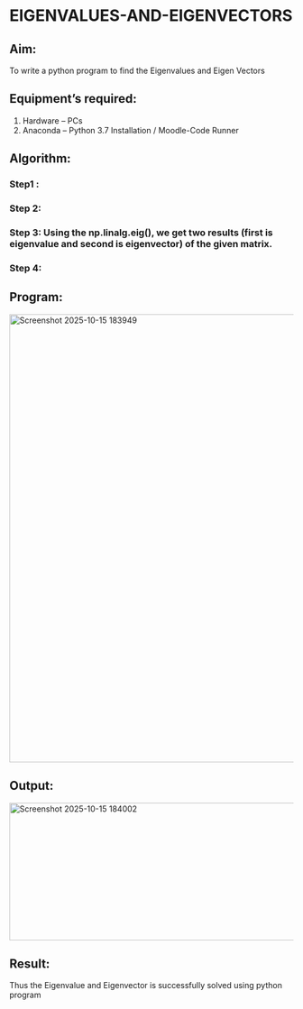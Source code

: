 # EIGENVALUES-AND-EIGENVECTORS
## Aim:
To write a python program to find the Eigenvalues and Eigen Vectors
## Equipment’s required:
1. 	Hardware – PCs
2. 	Anaconda – Python 3.7 Installation / Moodle-Code Runner
## Algorithm:
### Step1 : 
### Step 2: 
### Step 3: Using the np.linalg.eig(),  we get two results (first is eigenvalue and second is eigenvector) of the given matrix.
### Step 4: 

## Program:

<img width="1222" height="795" alt="Screenshot 2025-10-15 183949" src="https://github.com/user-attachments/assets/4498b49e-4092-4297-b24d-dc5ed93ed346" />

## Output:

<img width="1291" height="244" alt="Screenshot 2025-10-15 184002" src="https://github.com/user-attachments/assets/aa415206-cc23-43a5-934f-2b8e8f961a79" />

## Result:
Thus the Eigenvalue and Eigenvector is successfully solved using python program
